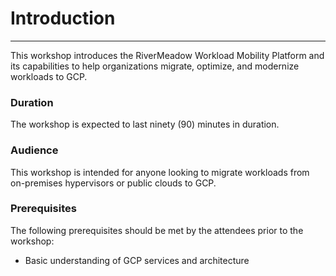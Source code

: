 # Introduction
---
This workshop introduces the RiverMeadow Workload Mobility Platform and its capabilities to help organizations migrate, optimize, and modernize workloads to GCP.

### Duration
The workshop is expected to last ninety (90) minutes in duration.

### Audience

This workshop is intended for anyone looking to migrate workloads from on-premises hypervisors or public clouds to GCP.

### Prerequisites

The following prerequisites should be met by the attendees prior to the workshop:

* Basic understanding of GCP services and architecture